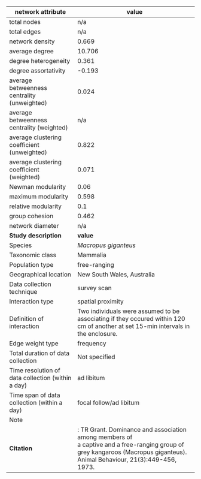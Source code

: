 network attribute|value
---|---
total nodes|n/a
total edges|n/a
network density|0.669
average degree|10.706
degree heterogeneity|0.361
degree assortativity|-0.193
average betweenness centrality (unweighted)|0.024
average betweenness centrality (weighted)|n/a
average clustering coefficient (unweighted)|0.822
average clustering coefficient (weighted)|0.071
Newman modularity|0.06
maximum modularity|0.598
relative modularity|0.1
group cohesion|0.462
network diameter|n/a
**Study description**|**value**
Species|*Macropus giganteus*
Taxonomic class|Mammalia
Population type|free-ranging
Geographical location|New South Wales, Australia
Data collection technique|survey scan
Interaction type|spatial proximity
Definition of interaction|Two individuals were assumed to be associating if they occured within 120 cm of another at set 15-min intervals in the enclosure.
Edge weight type|frequency
Total duration of data collection|Not specified
Time resolution of data collection (within a day)|ad libitum
Time span of data collection (within a day)|focal follow/ad libitum
Note|
**Citation** |: TR Grant. Dominance and association among members of <br> a captive and a free-ranging group of <br> grey kangaroos (Macropus giganteus). Animal Behaviour, 21(3):449-456, <br> 1973.
